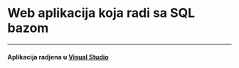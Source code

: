 # Web aplikacija koja radi sa SQL bazom 

---

#### Aplikacija radjena u [Visual Studio](https://visualstudio.microsoft.com/)